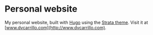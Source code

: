# Personal website
My personal website, built with [Hugo](http://www.gohugo.io) using the [Strata theme](https://github.com/digitalcraftsman/hugo-strata-theme).
Visit it at [www.dvcarrillo.com](http://www.dvcarrillo.com).
